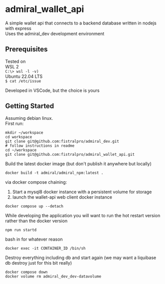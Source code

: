 # admiral_wallet_api

A simple wallet api that connects to a backend database written in nodejs with express  
Uses the admiral_dev development environment

## Prerequisites

Tested on  
WSL 2  
`C:\> wsl -l -v)`    
Ubuntu 22.04 LTS  
`$ cat /etc/issue`   

Developed in VSCode, but the choice is yours  

## Getting Started

Assuming debian linux.  
First run:
```
mkdir ~/workspace
cd workspace
git clone git@github.com:fistralpro/admiral_dev.git
# follow instructions in readme
cd ~/workspace
git clone git@github.com:fistralpro/admiral_wallet_api.git
```  

Build the latest docker image (but don't publish it anywhere but locally)  
```
docker build -t admiral/admiral_npm:latest .
```

via docker compose chaining:  
1) Start a mysql8 docker instance with a persistent volume for storage  
2) launch the wallet-api web client docker instance  
```
docker compose up --detach
```

While developing the application you will want to run the hot restart version rather than the docker version  
```
npm run startd
```

bash in for whatever reason
```
docker exec -it CONTAINER_ID /bin/sh
```

Destroy everything including db and start again (we may want a liquibase db destroy just for this bit really)  
``` 
docker compose down
docker volume rm admiral_dev_dev-datavolume
```


